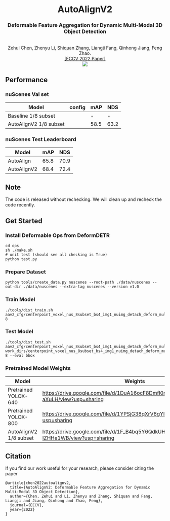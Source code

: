 <div align="center">
<h1> AutoAlignV2 </h1>
<h3>Deformable Feature Aggregation for Dynamic Multi-Modal 3D Object Detection</h3>
<br>Zehui Chen, Zhenyu Li, Shiquan Zhang, Liangji Fang, Qinhong Jiang, Feng Zhao. 
<br>

<div><a href="https://arxiv.org/abs/2207.10316">[ECCV 2022 Paper] </a></div> 

<center>
<img src='figs/framework.png'>
</center>

</div>

## Performance

### nuScenes Val set
| Model | config | mAP | NDS |
| - | - | - | - |
| Baseline 1/8 subset | | - | - |
| AutoAlignV2 1/8 subset | | 58.5 | 63.2 |

### nuScenes Test Leaderboard
| Model | mAP | NDS |
| -|-|-|
| AutoAlign |  65.8  |  70.9  |
| AutoAlignV2 | 68.4 | 72.4|

## Note

The code is released without rechecking. We will clean up and recheck the code recently.

## Get Started

### Install Deformable Ops from DeformDETR

```
cd ops
sh ./make.sh
# unit test (should see all checking is True)
python test.py
```

### Prepare Dataset
```
python tools/create_data.py nuscenes --root-path ./data/nuscenes --out-dir ./data/nuscenes --extra-tag nuscenes --version v1.0
```

### Train Model
```
./tools/dist_train.sh aav2_cfg/centerpoint_voxel_nus_8subset_bs4_img1_nuimg_detach_deform_multipts.py 8
```

### Test Model
```
./tools/dist_test.sh aav2_cfg/centerpoint_voxel_nus_8subset_bs4_img1_nuimg_detach_deform_multipts.py work_dirs/centerpoint_voxel_nus_8subset_bs4_img1_nuimg_detach_deform_multipts/epoch_20.pth 8 --eval bbox
```

### Pretrained Model Weights
| Model | Weights |
| - | -|
|Pretrained YOLOX-640 | https://drive.google.com/file/d/1DuA16ocF8Dmfl0nC3NNSKG_Yqq-aXuLH/view?usp=sharing |
|Pretrained YOLOX-800 | https://drive.google.com/file/d/1YPSjG38qXrV8gYlq5FuhQCjfRIUvhaju/view?usp=sharing |
| AutoAlignV2 1/8 subset| https://drive.google.com/file/d/1F_B4bq5Y6QdkUHQbqeLaEGl-IZHHe1WB/view?usp=sharing |


## Citation
If you find our work useful for your research, please consider citing the paper
```
@article{chen2022autoalignv2,
  title={AutoAlignV2: Deformable Feature Aggregation for Dynamic Multi-Modal 3D Object Detection},
  author={Chen, Zehui and Li, Zhenyu and Zhang, Shiquan and Fang, Liangji and Jiang, Qinhong and Zhao, Feng},
  journal={ECCV},
  year={2022}
}
```